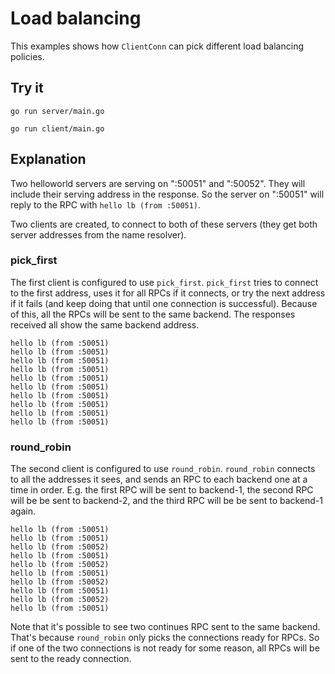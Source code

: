 # Load balancing

This examples shows how `ClientConn` can pick different load balancing policies.

## Try it

```
go run server/main.go
```

```
go run client/main.go
```

## Explanation

Two helloworld servers are serving on ":50051" and ":50052". They will include
their serving address in the response. So the server on ":50051" will reply to
the RPC with `hello lb (from :50051)`.

Two clients are created, to connect to both of these servers (they get both
server addresses from the name resolver).

### pick_first

The first client is configured to use `pick_first`. `pick_first` tries to
connect to the first address, uses it for all RPCs if it connects, or try the
next address if it fails (and keep doing that until one connection is
successful). Because of this, all the RPCs will be sent to the same backend. The
responses received all show the same backend address.

```
hello lb (from :50051)
hello lb (from :50051)
hello lb (from :50051)
hello lb (from :50051)
hello lb (from :50051)
hello lb (from :50051)
hello lb (from :50051)
hello lb (from :50051)
hello lb (from :50051)
hello lb (from :50051)
```

### round_robin

The second client is configured to use `round_robin`. `round_robin` connects to
all the addresses it sees, and sends an RPC to each backend one at a time in
order. E.g. the first RPC will be sent to backend-1, the second RPC will be be
sent to backend-2, and the third RPC will be be sent to backend-1 again.

```
hello lb (from :50051)
hello lb (from :50051)
hello lb (from :50052)
hello lb (from :50051)
hello lb (from :50052)
hello lb (from :50051)
hello lb (from :50052)
hello lb (from :50051)
hello lb (from :50052)
hello lb (from :50051)
```

Note that it's possible to see two continues RPC sent to the same backend.
That's because `round_robin` only picks the connections ready for RPCs. So if
one of the two connections is not ready for some reason, all RPCs will be sent
to the ready connection.
